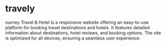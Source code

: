 # travely
ourney Travel &amp; Hotel is a responsive website offering an easy-to-use platform for booking travel destinations and hotels. It features detailed information about destinations, hotel reviews, and booking options. The site is optimized for all devices, ensuring a seamless user experience.
